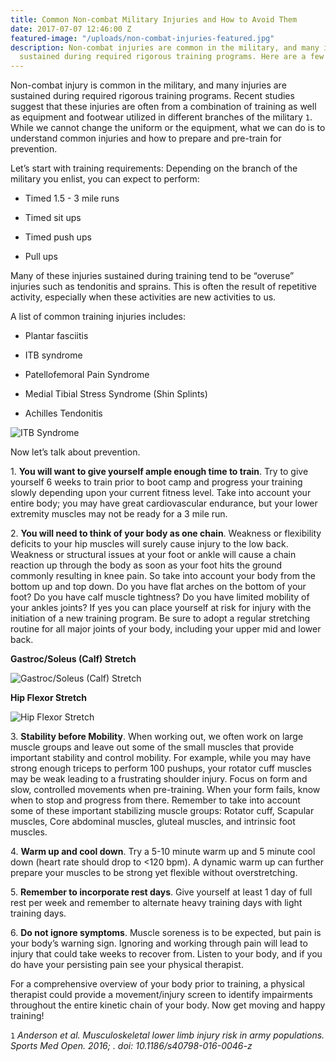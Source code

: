 ```yaml
---
title: Common Non-combat Military Injuries and How to Avoid Them
date: 2017-07-07 12:46:00 Z
featured-image: "/uploads/non-combat-injuries-featured.jpg"
description: Non-combat injuries are common in the military, and many injuries are
  sustained during required rigorous training programs. Here are a few of the oco
---
```


Non-combat injury is common in the military, and many injuries are sustained during required rigorous training programs. Recent studies suggest that these injuries are often from a combination of training as well as equipment and footwear utilized in different branches of the military `1`. While we cannot change the uniform or the equipment, what we can do is to understand common injuries and how to prepare and pre-train for prevention.

Let’s start with training requirements: Depending on the branch of the military you enlist, you can expect to perform:

* Timed 1.5 - 3 mile runs

* Timed sit ups

* Timed push ups

* Pull ups

Many of these injuries sustained during training tend to be “overuse” injuries such as tendonitis and sprains. This is often the result of repetitive activity, especially when these activities are new activities to us.

A list of common training injuries includes:

* Plantar fasciitis

* ITB syndrome

* Patellofemoral Pain Syndrome

* Medial Tibial Stress Syndrome (Shin Splints)

* Achilles Tendonitis

![ITB Syndrome](http://www.moveforwardpt.com/image.axd?id=e192729f-9efb-4892-9ba0-69232234cd32&t=634998932176470000)

Now let’s talk about prevention.

1\. **You will want to give yourself ample enough time to train**.  Try to give yourself 6 weeks to train prior to boot camp and progress your training slowly depending upon your current fitness level.  Take into account your entire body; you may have great cardiovascular endurance, but your lower extremity muscles may not be ready for a 3 mile run.

2\. **You will need to think of your body as one chain**. Weakness or flexibility deficits to your hip muscles will surely cause injury to the low back. Weakness or structural issues at your foot or ankle will cause a chain reaction up through the body as soon as your foot hits the ground commonly resulting in knee pain.  So take into account your body from the bottom up and top down. Do you have flat arches on the bottom of your foot? Do you have calf muscle tightness? Do you have limited mobility of your ankles joints? If yes you can place yourself at risk for injury with the initiation of a new training program.  Be sure to adopt a regular stretching routine for all major joints of your body, including your upper mid and lower back.

**Gastroc/Soleus (Calf) Stretch**


![Gastroc/Soleus (Calf) Stretch](http://www.runningwithhaynes.com/wp-content/upLoads/2012/10/CalfStretches_thumb-e1349879910227.gif)

**Hip Flexor Stretch**


![Hip Flexor Stretch](http://upl.stack.com/wp-content/uploads/2015/11/02170840/Kneeling-Hip-Flexor-Stretch-STACK.png)

3\. **Stability before Mobility**. When working out, we often work on large muscle groups and leave out some of the small muscles that provide important stability and control mobility. For example, while you may have strong enough triceps to perform 100 pushups, your rotator cuff muscles may be weak leading to a frustrating shoulder injury. Focus on form and slow, controlled movements when pre-training. When your form fails, know when to stop and progress from there.  Remember to take into account some of these important stabilizing muscle groups: Rotator cuff, Scapular muscles, Core abdominal muscles, gluteal muscles, and intrinsic foot muscles. 

4\. **Warm up and cool down**. Try a 5-10 minute warm up and 5 minute cool down (heart rate should drop to <120 bpm). A dynamic warm up can further prepare your muscles to be strong yet flexible without overstretching.

5\. **Remember to incorporate rest days**. Give yourself at least 1 day of full rest per week and remember to alternate heavy training days with light training days. 

6\. **Do not ignore symptoms**. Muscle soreness is to be expected, but pain is your body’s warning sign. Ignoring and working through pain will lead to injury that could take weeks to recover from. Listen to your body, and if you do have your persisting pain see your physical therapist.

For a comprehensive overview of your body prior to training, a physical therapist could provide a movement/injury screen to identify impairments throughout the entire kinetic chain of your body. Now get moving and happy training!

`1` *Anderson et al. Musculoskeletal lower limb injury risk in army populations. Sports Med Open. 2016; . doi:  10.1186/s40798-016-0046-z*